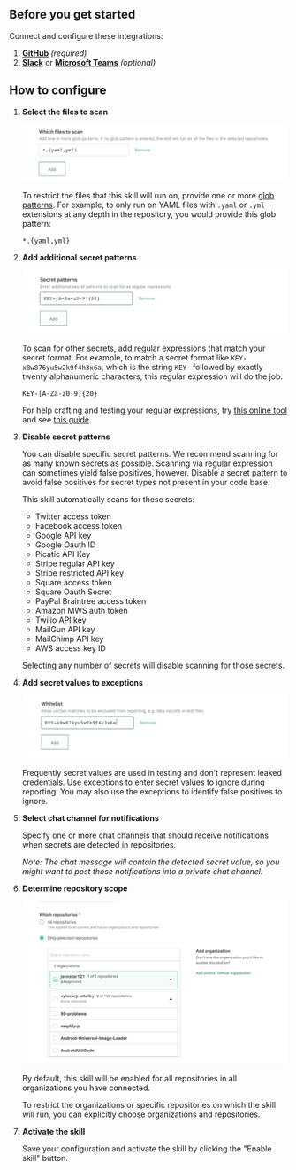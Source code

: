 ## Before you get started

Connect and configure these integrations:

1.  [**GitHub**][github] _(required)_
2.  [**Slack**][slack] or [**Microsoft Teams**][msteams] _(optional)_

[github]: https://go.atomist.com/catalog/integration/github "GitHub Integration"
[slack]: https://go.atomist.com/catalog/integration/slack "Slack Integration"
[msteams]:
    https://go.atomist.com/catalog/integration/microsoft-teams
    "Microsoft Teams Integration"

## How to configure

1.  **Select the files to scan**

    ![File glob](docs/images/file-pattern.png)

    To restrict the files that this skill will run on, provide one or more
    [glob patterns](<https://en.wikipedia.org/wiki/Glob_(programming)>). For
    example, to only run on YAML files with `.yaml` or `.yml` extensions at any
    depth in the repository, you would provide this glob pattern:

        *.{yaml,yml}

1.  **Add additional secret patterns**

    ![Secret pattern](docs/images/secret-pattern.png)

    To scan for other secrets, add regular expressions that match your secret
    format. For example, to match a secret format like
    `KEY-x8w876yu5w2k9f4h3x6a`, which is the string `KEY-` followed by exactly
    twenty alphanumeric characters, this regular expression will do the job:

        KEY-[A-Za-z0-9]{20}

    For help crafting and testing your regular expressions, try
    [this online tool](https://regex101.com/) and see
    [this guide](https://developer.mozilla.org/en-US/docs/Web/JavaScript/Guide/Regular_Expressions/Cheatsheet).

1.  **Disable secret patterns**

    You can disable specific secret patterns. We recommend scanning for as many
    known secrets as possible. Scanning via regular expression can sometimes
    yield false positives, however. Disable a secret pattern to avoid false
    positives for secret types not present in your code base.

    This skill automatically scans for these secrets:

    -   Twitter access token
    -   Facebook access token
    -   Google API key
    -   Google Oauth ID
    -   Picatic API Key
    -   Stripe regular API key
    -   Stripe restricted API key
    -   Square access token
    -   Square Oauth Secret
    -   PayPal Braintree access token
    -   Amazon MWS auth token
    -   Twilio API key
    -   MailGun API key
    -   MailChimp API key
    -   AWS access key ID

    Selecting any number of secrets will disable scanning for those secrets.

1.  **Add secret values to exceptions**

    ![Exceptions](docs/images/exceptions.png)

    Frequently secret values are used in testing and don't represent leaked
    credentials. Use exceptions to enter secret values to ignore during
    reporting. You may also use the exceptions to identify false positives to
    ignore.

1.  **Select chat channel for notifications**

    Specify one or more chat channels that should receive notifications when
    secrets are detected in repositories.

    _Note: The chat message will contain the detected secret value, so you might
    want to post those notifications into a private chat channel._

1.  **Determine repository scope**

    ![Repository filter](docs/images/repo-filter.png)

    By default, this skill will be enabled for all repositories in all
    organizations you have connected.

    To restrict the organizations or specific repositories on which the skill
    will run, you can explicitly choose organizations and repositories.

1.  **Activate the skill**

    Save your configuration and activate the skill by clicking the "Enable
    skill" button.
